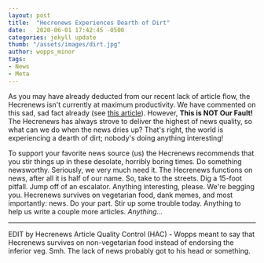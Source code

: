 ```yaml
---
layout: post
title:  "Hecrenews Experiences Dearth of Dirt"
date:   2020-06-01 17:42:45 -0500
categories: jekyll update
thumb: "/assets/images/dirt.jpg"
author: wopps_minor
tags:
- News
- Meta
---
```


As you may have already deducted from our recent lack of article flow, the Hecrenews isn't currently at maximum productivity. We have commented on this sad, sad fact already (see [this article](https://hecrenews.github.io/jekyll/update/2020/05/30/news-hard-to-find.html)). However, **This is NOT Our Fault!** The Hecrenews has always strove to deliver the highest of news quality, so what can we do when the news dries up? That's right, the world is experiencing a dearth of dirt; nobody's doing anything interesting! 

To support your favorite news source (us) the Hecrenews recommends that you stir things up in these desolate, horribly boring times. Do something newsworthy. Seriously, we very much need it. The Hecrenews functions on news, after all it is half of our name. So, take to the streets. Dig a 15-foot pitfall. Jump off of an escalator. Anything interesting, please. We're begging you. Hecrenews survives on vegetarian food, dank memes, and most importantly:  news. Do your part. Stir up some trouble today. Anything to help us write a couple more articles. _Anything..._

---

EDIT by Hecrenews Article Quality Control (HAC) - Wopps meant to say that Hecrenews survives on non-vegetarian food instead of endorsing the inferior veg. Smh. The lack of news probably got to his head or something.
